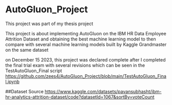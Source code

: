 # AutoGluon_Project
This project was part of my thesis project

This project is about implementing AutoGluon on the IBM HR Data Employee Attrition Dataset and obtaining the best machine learning model to then compare with several machine learning models built by Kaggle Grandmaster on the same dataset

on December 15 2023, this project was declared complete after I completed the final trial exam with several revisions which can be seen in the TestAutoGluon_Final script
https://github.com/zees4/AutoGluon_Project/blob/main/TestAutoGluon_Final.ipynb


##Dataset Source
https://www.kaggle.com/datasets/pavansubhasht/ibm-hr-analytics-attrition-dataset/code?datasetId=1067&sortBy=voteCount
